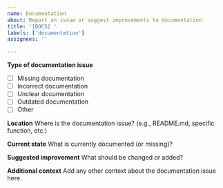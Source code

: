 ```yaml
---
name: Documentation
about: Report an issue or suggest improvements to documentation
title: '[DOCS] '
labels: ['documentation']
assignees: ''

---
```


**Type of documentation issue**
- [ ] Missing documentation
- [ ] Incorrect documentation
- [ ] Unclear documentation
- [ ] Outdated documentation
- [ ] Other

**Location**
Where is the documentation issue? (e.g., README.md, specific function, etc.)

**Current state**
What is currently documented (or missing)?

**Suggested improvement**
What should be changed or added?

**Additional context**
Add any other context about the documentation issue here.